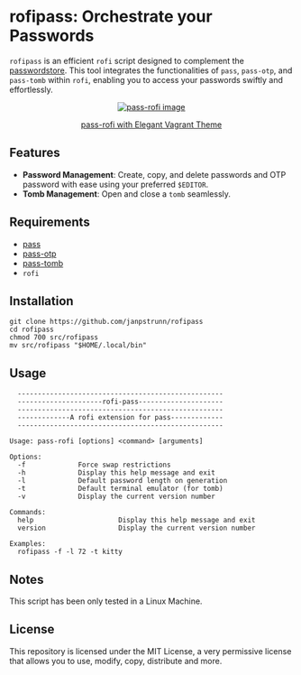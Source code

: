 # rofipass: Orchestrate your Passwords

`rofipass` is an efficient `rofi` script designed to complement the [passwordstore](https://www.passwordstore.org/). This tool integrates the functionalities of `pass`, `pass-otp`, and `pass-tomb` within `rofi`, enabling you to access your passwords swiftly and effortlessly.

<div align="center"><a href="https://github.com/janpstrunn/elegantvagrant/tree/main/rofi">
  <img src="https://git.disroot.org/janpstrunn/images/raw/branch/main/2025-04-06-rofipass.jpg)" alt="pass-rofi image">
  <p>pass-rofi with Elegant Vagrant Theme</p>
</a>
</div>

## Features

- **Password Management**: Create, copy, and delete passwords and OTP password with ease using your preferred `$EDITOR`.
- **Tomb Management**: Open and close a `tomb` seamlessly.

## Requirements

- [pass](https://www.passwordstore.org/)
- [pass-otp](https://github.com/tadfisher/pass-otp)
- [pass-tomb](https://github.com/roddhjav/pass-tomb)
- `rofi`

## Installation

```
git clone https://github.com/janpstrunn/rofipass
cd rofipass
chmod 700 src/rofipass
mv src/rofipass "$HOME/.local/bin"
```

## Usage

```
  ---------------------------------------------------
  ---------------------rofi-pass---------------------
  ---------------------------------------------------
  -------------A rofi extension for pass-------------
  ---------------------------------------------------

Usage: pass-rofi [options] <command> [arguments]

Options:
  -f             Force swap restrictions
  -h             Display this help message and exit
  -l             Default password length on generation
  -t             Default terminal emulator (for tomb)
  -v             Display the current version number

Commands:
  help                     Display this help message and exit
  version                  Display the current version number

Examples:
  rofipass -f -l 72 -t kitty
```

## Notes

This script has been only tested in a Linux Machine.

## License

This repository is licensed under the MIT License, a very permissive license that allows you to use, modify, copy, distribute and more.
